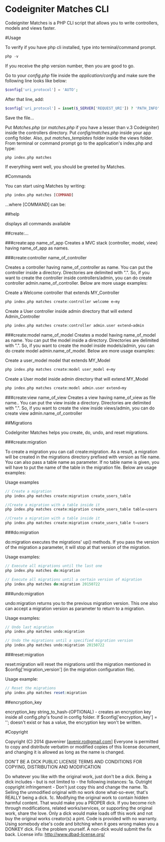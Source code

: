 Codeigniter Matches CLI
======================

Codeigniter Matches is a PHP CLI script that allows you to write controllers, models and views faster.

#Usage

To verify if you have php cli installed, type into terminal/command prompt.
```php
php -v
```
If you receive the php version number, then you are good to go.

Go to your *config.php* file inside the *application/config* and make sure the following line looks like below:
```php
$config['uri_protocol'] = 'AUTO';
```
After that line, add:
```php
$config['uri_protocol'] = isset($_SERVER['REQUEST_URI']) ? 'PATH_INFO' : 'CLI';
```

Save the file...

Put *Matches.php* (or *matches.php* if you have a lesser than v.3 Codeigniter) inside the controllers directory. Put *config/matches.php* inside your app config folder. Also, put *matches_templates* folder inside the views folder.
From terminal or command prompt go to the application's index.php and type:
```php
php index.php matches
```

If everything went well, you should be greeted by Matches.

#Commands

You can start using Matches by writing:
```php
php index.php matches [COMMAND]
```

...where [COMMAND] can be:

##help

displays all commands available

##create:...

###create:app name_of_app
Creates a MVC stack (controller, model, view) having name_of_app as names.

###create:controller name_of_controller

Creates a controller having name_of_controller as name. You can put the controller inside a directory. Directories are delimited with ".". So, if you want to create the controller inside controllers/admin, you can do create controller admin.name_of_controller. Below are more usage examples:

Create a Welcome controller that extends MY_Controller
```php
php index.php matches create:controller welcome e=my
```
Create a User controller inside admin directory that will extend Admin_Controller
```php
php index.php matches create:controller admin.user extend=admin
```

###create:model name_of_model 
Creates a model having name_of_model as name. You can put the model inside a directory. Directories are delimited with ".". So, if you want to create the model inside models/admin, you can do create model admin.name_of_model. Below are more usage examples:

Create a user_model model that extends MY_Model
```php
php index.php matches create:model user_model e=my
```
Create a User model inside admin directory that will extend MY_Model
```php
php index.php matches create:model admin.user extend=my
```

###create:view name_of_view
Creates a view having name_of_view as file name.. You can put the view inside a directory. Directories are delimited with ".". So, if you want to create the view inside views/admin, you can do create view admin.name_of_controller

##Migrations

CodeIgniter Matches helps you create, do, undo, and reset migrations.

###create:migration

To create a migration you can call create:migration. As a result, a migration will be created in the migrations directory prefixed with version as file name. You can also pass a table name as parameter. If no table name is given, you will have to put the name of the table in the migration file. Below are usage examples:

Usage examples
```php
// Create a migration
php index.php matches create:migration create_users_table

//Create a migration with a table inside it
php index.php matches create:migration create_users_table table=users

//Create a migration with a table inside it
php index.php matches create:migration create_users_table t=users
```

###do:migration

do:migration executes the migrations' up() methods. If you pass the version of the migration a parameter, it will stop at that version of the migration.

Usage examples:
```php
// Execute all migrations until the last one
php index.php matches do:migration

// Execute all migrations until a certain version of migration
php index.php matches do:migration 20150722
```

###undo:migration

undo:migration returns you to the previous migration version. This one also can accept a migration version as parameter to return to a migration.

Usage examples:
```php
// Undo last migration
php index.php matches undo:migration

// Undo the migrations until a specified migration version
php index.php matches undo:migration 20150722
```

###reset:migration

reset:migration will reset the migrations until the migration mentioned in $config['migration_version'] (in the migration configuration file).

Usage example:
```php
// Reset the migrations
php index.php matches reset:migration
```

##encryption_key

encryption_key string_to_hash-(OPTIONAL) - creates an encryption key inside all config.php's found in config folder. If $config['encryption_key'] = ''; doesn't exist or has a value, the encryption key won't be written.


#Copyright

Copyright (C) 2014 @avenirer [avenir.ro@gmail.com]
Everyone is permitted to copy and distribute verbatim or modified copies of this license document, and changing it is allowed as long as the name is changed.

DON'T BE A DICK PUBLIC LICENSE TERMS AND CONDITIONS FOR COPYING, DISTRIBUTION AND MODIFICATION

Do whatever you like with the original work, just don't be a dick.
Being a dick includes - but is not limited to - the following instances:
1a. Outright copyright infringement - Don't just copy this and change the name.
1b. Selling the unmodified original with no work done what-so-ever, that's REALLY being a dick.
1c. Modifying the original work to contain hidden harmful content. That would make you a PROPER dick.
If you become rich through modifications, related works/services, or supporting the original work, share the love. Only a dick would make loads off this work and not buy the original works creator(s) a pint.
Code is provided with no warranty. 
Using somebody else's code and bitching when it goes wrong makes you a DONKEY dick. 
Fix the problem yourself. A non-dick would submit the fix back.
License info: http://www.dbad-license.org/
